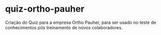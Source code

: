 # quiz-ortho-pauher
Criação do Quiz para a empresa Ortho Pauher, para ser usado no teste de conhecimentos pós treinamento de novos colaboradores.

